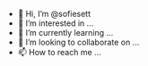 - 👋 Hi, I’m @sofiesett
- 👀 I’m interested in ...
- 🌱 I’m currently learning ...
- 💞️ I’m looking to collaborate on ...
- 📫 How to reach me ...

<!---
sofiesett/sofiesett is a ✨ special ✨ repository because its `README.md` (this file) appears on your GitHub profile.
You can click the Preview link to take a look at your changes.
--->
